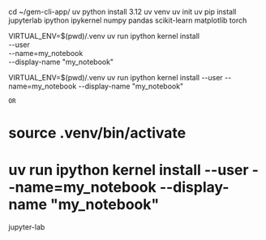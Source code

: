 cd ~/gem-cli-app/
uv python install 3.12
uv venv
uv init
uv pip install jupyterlab ipython ipykernel numpy pandas scikit-learn matplotlib torch  


VIRTUAL_ENV=$(pwd)/.venv uv run ipython kernel install \
  --user \
  --name=my_notebook \
  --display-name "my_notebook"

VIRTUAL_ENV=$(pwd)/.venv uv run ipython kernel install   --user   --name=my_notebook   --display-name "my_notebook"

    OR

# source .venv/bin/activate
# uv run ipython kernel install --user --name=my_notebook --display-name "my_notebook"

jupyter-lab
